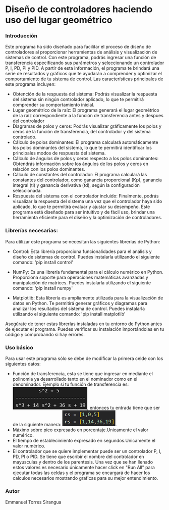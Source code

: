 # Diseño de controladores haciendo uso del lugar geométrico

### Introducción
Este programa ha sido diseñado para facilitar el proceso de diseño de controladores al proporcionar herramientas de análisis y visualización de sistemas de control.
Con este programa, podrás ingresar una función de transferencia especificando sus parámetros y seleccionando un controlador P, I, PD, PI y PID. A partir de esta información, el programa te brindará una serie de resultados y gráficos que te ayudarán a comprender y optimizar el comportamiento de tu sistema de control.
Las características principales de este programa incluyen:
- Obtención de la respuesta del sistema: Podrás visualizar la respuesta del sistema sin ningún controlador aplicado, lo que te permitirá comprender su comportamiento inicial.
- Lugar geométrico de la raíz: El programa generará el lugar geométrico de la raíz correspondiente a la función de transferencia antes y despues del controlador
- Diagramas de polos y ceros: Podrás visualizar gráficamente los polos y ceros de la función de transferencia, del controlador y del sistema controlado.
- Cálculo de polos dominantes: El programa calculará automáticamente los polos dominantes del sistema, lo que te permitirá identificar los principales modos de respuesta del sistema.
- Cálculo de ángulos de polos y ceros respecto a los polos dominantes: Obtendrás información sobre los ángulos de los polos y ceros en relación con los polos dominantes.
- Cálculo de constantes del controlador: El programa calculará las constantes del controlador, como ganancia proporcional (Kp), ganancia integral (ti) y ganancia derivativa (td), según la configuración seleccionada.
- Respuesta del sistema con el controlador incluido: Finalmente, podrás visualizar la respuesta del sistema una vez que el controlador haya sido aplicado, lo que te permitirá evaluar y ajustar su desempeño.
Este programa está diseñado para ser intuitivo y de fácil uso, brindar una herramienta eficiente para el diseño y la optimización de controladores. 

### Librerías necesarias:
Para utilizar este programa se necesitan las siguientes librerías de Python:
- Control: Esta librería proporciona funcionalidades para el análisis y diseño de sistemas de control. Puedes instalarla utilizando el siguiente comando:
    'pip install control'

- NumPy: Es una librería fundamental para el cálculo numérico en Python. Proporciona soporte para operaciones matemáticas avanzadas y manipulación de matrices. Puedes instalarla utilizando el siguiente comando:
    'pip install numpy'

- Matplotlib: Esta librería es ampliamente utilizada para la visualización de datos en Python. Te permitirá generar gráficos y diagramas para analizar los resultados del sistema de control. Puedes instalarla utilizando el siguiente comando:
    'pip install matplotlib'

Asegúrate de tener estas librerías instaladas en tu entorno de Python antes de ejecutar el programa. Puedes verificar su instalación importándolas en tu código y comprobando si hay errores.

### Uso básico
Para usar este programa sólo se debe de modificar la primera celde con los siguientes datos:
- Función de transferencia, esta se tiene que ingresar en mediante el polinomia ya desarrollado tanto en el nominador como en el denominador. Ejemplo si tu función de transferencia es: ![Alt text](image.png), entonces tu entrada tiene que ser de la siguiente manera: ![Alt text](image-1.png).
- Máximo sobre pico expresado en porcentaje.Unicamente el valor numérico.
- El tiempo de establecimiento expresado en segundos.Unicamente el valor numérico.
- El controlador que se quiere implementar puede ser un controlador P, I, PD, PI o PID. Se tiene que escribir el nombre del controlador en mayusculas y dentro de los parentesis. 
Una vez que se han llenado estos valores es necesario únicamente hacer click en "Run All" para ejecutar todas las celdas y el programa se encargará de hacer los calculos necesarios mostrando graficas para su mejor entendimiento.

### Autor 
Emmanuel Torres Sirangua